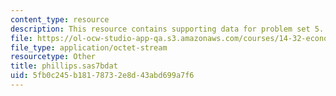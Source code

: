 ```yaml
---
content_type: resource
description: This resource contains supporting data for problem set 5.
file: https://ol-ocw-studio-app-qa.s3.amazonaws.com/courses/14-32-econometrics-spring-2007/5fb0c245b18178732e8d43abd699a7f6_phillips.sas7bdat
file_type: application/octet-stream
resourcetype: Other
title: phillips.sas7bdat
uid: 5fb0c245-b181-7873-2e8d-43abd699a7f6
---
```

